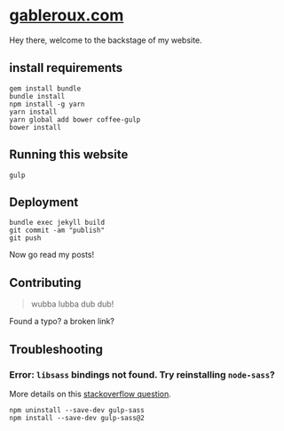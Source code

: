 # [gableroux.com](https://gableroux.com)

Hey there, welcome to the backstage of my website.

## install requirements

    gem install bundle
    bundle install
    npm install -g yarn
    yarn install
    yarn global add bower coffee-gulp
    bower install

## Running this website

    gulp

## Deployment

    bundle exec jekyll build
    git commit -am "publish"
    git push

Now go read my posts!

## Contributing

> wubba lubba dub dub!

Found a typo? a broken link?  

## Troubleshooting

### Error: `libsass` bindings not found. Try reinstalling `node-sass`?

More details on this [stackoverflow question](http://stackoverflow.com/questions/29461831/libsass-bindings-not-found-when-using-node-sass-in-nodejs).

    npm uninstall --save-dev gulp-sass
    npm install --save-dev gulp-sass@2
